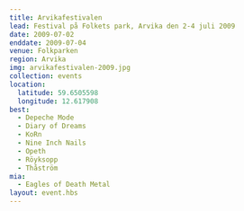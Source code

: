 ```yaml
---
title: Arvikafestivalen
lead: Festival på Folkets park, Arvika den 2-4 juli 2009
date: 2009-07-02
enddate: 2009-07-04
venue: Folkparken
region: Arvika
img: arvikafestivalen-2009.jpg
collection: events
location:
  latitude: 59.6505598
  longitude: 12.617908
best:
  - Depeche Mode
  - Diary of Dreams
  - KoRn
  - Nine Inch Nails
  - Opeth
  - Röyksopp
  - Thåström
mia:
  - Eagles of Death Metal
layout: event.hbs
---
```

